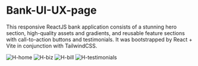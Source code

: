 # Bank-UI-UX-page

This responsive ReactJS bank application consists of a stunning hero section, high-quality assets and gradients, and reusable feature sections with call-to-action buttons and testimonials.
It was bootstrapped by React + Vite in conjunction with TailwindCSS. 




![H-home](https://user-images.githubusercontent.com/120362599/216984783-c00e8d55-4d51-4c25-900c-b6a420c57815.png)
![H-biz](https://user-images.githubusercontent.com/120362599/216984841-35737ed6-0b62-4b9e-ae13-1d3c124d6c82.png)
![H-bill](https://user-images.githubusercontent.com/120362599/216984859-7b3944b9-b5f0-4634-9650-265ac75b125d.png)
![H-testimonials](https://user-images.githubusercontent.com/120362599/216984886-6ab89142-eaf9-4ee5-8c1f-ea50060150be.png)
